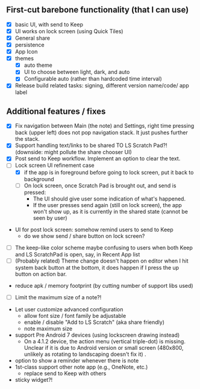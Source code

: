## First-cut barebone functionality (that I can use)
- [x] basic UI, with send to Keep
- [x] UI works on lock screen (using Quick Tiles)
- [x] General share
- [x] persistence
- [x] App Icon
- [x] themes
    - [x] auto theme
    - [x] UI to choose between light, dark, and auto
    - [x] Configurable auto (rather than hardcoded time interval)
- [x] Release build related tasks: signing, different version name/code/ app label

## Additional features / fixes
- [x] Fix navigation between Main (the note) and Settings, right time pressing back (upper left) does not pop navigation stack. 
It just pushes further the stack.
- [x] Support handling text/links to be shared TO LS Scratch Pad?! (downside: might pollute the share chooser UI)
- [x] Post send to Keep workflow. Implement an option to clear the text.
- [ ] Lock screen UI refinement case
    - [x] if the app is in foreground before going to lock screen, put it back to background
    - [ ] On lock screen, once Scratch Pad is brought out, and send is pressed:
        - The UI should give user some indication of what's happened.
        - If the user presses send again (still on lock screen), the app won't show up, as
        it is currently in the shared state (cannot be seen by user)        
- UI for post lock screen: somehow remind users to send to Keep
    - do we show send / share button on lock screen?
- [ ] The keep-like color scheme maybe confusing to users when both Keep and LS ScratchPad is open, say, in Recent App list
- [ ] (Probably related) Theme change doesn't happen on editor when I hit system back button at the bottom, it does happen if I press the up button on action bar.
- reduce apk / memory footprint (by cutting number of support libs used)
- [ ] Limit the maximum size of a note?!
- Let user customize advanced configuration
   - allow font size / font family be adjustable
   - enable / disable "Add to LS Scratch" (aka share friendly)
   - note maximum size 
- support Pre Android 7 devices (using lockscreen drawing instead)
    - On a 4.1.2 device, the action menu (vertical triple-dot) is missing. Unclear if it is due to Android version or small screen (480x800, unlikely as rotating to landscaping doesn't fix it) .
- option to show a reminder whenever there is note
- 1st-class support other note app (e.g., OneNote, etc.)
    - replace send to Keep with others
- sticky widget?!